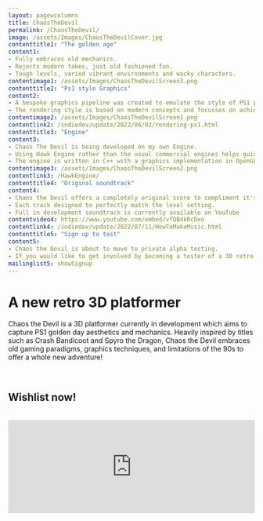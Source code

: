 ```yaml
---
layout: pagewcolumns
title: ChaosTheDevil
permalink: /ChaosTheDevil/
image: /assets/Images/ChaosTheDevilCover.jpg
contenttitle1: "The golden age"
content1: 
- Fully embraces old mechanics.
- Rejects modern takes, just old fashioned fun.
- Tough levels, varied vibrant environments and wacky characters.
contentimage1: /assets/Images/ChaosTheDevilScreen3.png
contenttitle2: "Ps1 style Graphics"
content2: 
- A bespoke graphics pipeline was created to emulate the style of PS1 platfomer classics.
- The rendering style is based on modern concepts and focusses on achieving retro PS1 feel, render artifacts and all.
contentimage2: /assets/Images/ChaosTheDevilScreen1.png
contentlink2: /indiedev/update/2022/06/02/rendering-ps1.html
contenttitle3: "Engine"
content3: 
- Chaos The Devil is being developed on my own Engine.
- Using Hawk Engine rather than the usual commercial engines helps guide development to a simpler feel by restricting functionality.
- The engine is written in C++ with a graphics implementation in OpenGL.
contentimage3: /assets/Images/ChaosTheDevilScreen2.png
contentlink3: /HawkEngine/
contenttitle4: "Original soundtrack"
content4:
- Chaos the Devil offers a completely original score to compliment it's retro feel.
- Each track designed to perfectly match the level setting.
- Full in development soundtrack is currently available on YouTube
contentvideo4: https://www.youtube.com/embed/vfQB4kRcDxo
contentlink4: /indiedev/update/2022/07/11/HowToMakeMusic.html
contenttitle5: "Sign up to test"
content5:
- Chaos the Devil is about to move to private alpha testing.
- If you would like to get involved by becoming a tester of a 3D retro platformer at an early stage. Sign up to my mailing list to receive the early notification email when alpha testing sign-up opens to the public.
mailinglist5: showSignup
---
```

# A new retro 3D platformer
Chaos the Devil is a 3D platformer currently in development which aims to capture PS1 golden day aesthetics and mechanics. Heavily inspired by titles such as Crash Bandicoot and Spyro the Dragon, Chaos the Devil embraces old gaming paradigms, graphics techniques, and limitations of the 90s to offer a whole new adventure!

<br>

## Wishlist now!

<br>

<iframe src="https://store.steampowered.com/widget/3849330/?utm_source=homepage" frameborder="0" width="100%" height="190"></iframe>